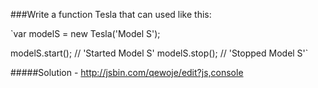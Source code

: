 ###Write a function Tesla that can used like this:

`var modelS = new Tesla('Model S');

modelS.start(); // 'Started Model S'
modelS.stop(); // 'Stopped Model S'`

#####Solution - http://jsbin.com/qewoje/edit?js,console
